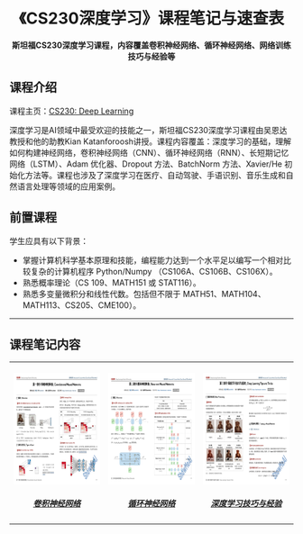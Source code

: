 <h1 align="center">
    《CS230深度学习》课程笔记与速查表
    <br>
</h1>

<p align="center">
    <strong>斯坦福CS230深度学习课程，内容覆盖卷积神经网络、循环神经网络、网络训练技巧与经验等</strong>
</p>

## 课程介绍
课程主页：[CS230: Deep Learning](http://cs230.stanford.edu/)

深度学习是AI领域中最受欢迎的技能之一，斯坦福CS230深度学习课程由吴恩达教授和他的助教Kian Katanforoosh讲授。课程内容覆盖：深度学习的基础，理解如何构建神经网络，卷积神经网络（CNN）、循环神经网络（RNN）、长短期记忆网络（LSTM）、Adam 优化器、Dropout 方法、BatchNorm 方法、Xavier/He 初始化方法等。课程也涉及了深度学习在医疗、自动驾驶、手语识别、音乐生成和自然语言处理等领域的应用案例。

## 前置课程
学生应具有以下背景：

- 掌握计算机科学基本原理和技能，编程能力达到一个水平足以编写一个相对比较复杂的计算机程序 Python/Numpy （CS106A、CS106B、CS106X）。
- 熟悉概率理论（CS 109、MATH151 或 STAT116）。
- 熟悉多变量微积分和线性代数。包括但不限于 MATH51、MATH104、MATH113、CS205、CME100）。

---

## 课程笔记内容

<table width="100%"><tr align="center"><td valign="top" width="33.3%"><br><a href="https://github.com/ShowMeAI-Hub/awesome-AI-courses-notes-cheatsheets/tree/main/CS230-Deep-Learning/Convolutional-Neural-Networks"><img width="256" height="198" src="./Convolutional-Neural-Networks/image/0001.jpg"></a><br><h5><a href="https://github.com/ShowMeAI-Hub/awesome-AI-courses-notes-cheatsheets/tree/main/CS230-Deep-Learning/Convolutional-Neural-Networks">卷积神经网络</a></h5></td>
<td valign="top" width="33.3%"><br><a href="https://github.com/ShowMeAI-Hub/awesome-AI-courses-notes-cheatsheets/tree/main/CS230-Deep-Learning/Recurrent-Neural-Networks"><img width="256" height="198" src="./Recurrent-Neural-Networks/image/0001.jpg"></a><br><h5><a href="https://github.com/ShowMeAI-Hub/awesome-AI-courses-notes-cheatsheets/tree/main/CS230-Deep-Learning/Recurrent-Neural-Networks">循环神经网络</a></h5></td>
<td valign="top" width="33.3%"><br><a href="https://github.com/ShowMeAI-Hub/awesome-AI-courses-notes-cheatsheets/tree/main/CS230-Deep-Learning/Deep-Learning-Tips-and-Tricks"><img width="256" height="198" src="./Deep-Learning-Tips-and-Tricks/image/0001.jpg"></a><br><h5><a href="https://github.com/ShowMeAI-Hub/awesome-AI-courses-notes-cheatsheets/tree/main/CS230-Deep-Learning/Deep-Learning-Tips-and-Tricks">深度学习技巧与经验</a></h5></td></tr></table>